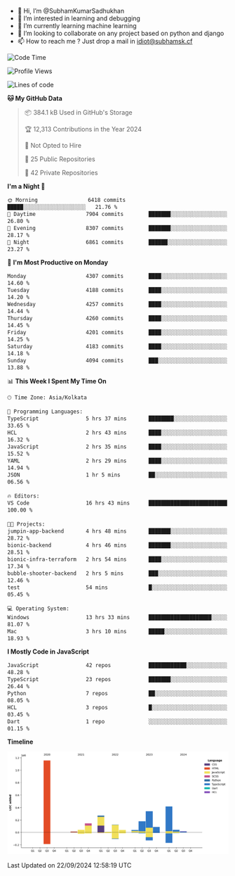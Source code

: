 - 👋 Hi, I’m @SubhamKumarSadhukhan
- 👀 I’m interested in learning and debugging
- 🌱 I’m currently learning machine learning
- 💞️ I’m looking to collaborate on any project based on python and django
- 📫 How to reach me ?
      Just drop a mail in idiot@subhamsk.cf

<!---
SubhamKumarSadhukhan/SubhamKumarSadhukhan is a ✨ special ✨ repository because its `README.md` (this file) appears on your GitHub profile.
You can click the Preview link to take a look at your changes.
--->


<!--START_SECTION:waka-->
![Code Time](http://img.shields.io/badge/Code%20Time-2%2C523%20hrs%2012%20mins-blue)

![Profile Views](http://img.shields.io/badge/Profile%20Views-7-blue)

![Lines of code](https://img.shields.io/badge/From%20Hello%20World%20I%27ve%20Written-2.9%20million%20lines%20of%20code-blue)

**🐱 My GitHub Data** 

> 📦 384.1 kB Used in GitHub's Storage 
 > 
> 🏆 12,313 Contributions in the Year 2024
 > 
> 🚫 Not Opted to Hire
 > 
> 📜 25 Public Repositories 
 > 
> 🔑 42 Private Repositories 
 > 
**I'm a Night 🦉** 

```text
🌞 Morning                6418 commits        █████░░░░░░░░░░░░░░░░░░░░   21.76 % 
🌆 Daytime                7904 commits        ███████░░░░░░░░░░░░░░░░░░   26.80 % 
🌃 Evening                8307 commits        ███████░░░░░░░░░░░░░░░░░░   28.17 % 
🌙 Night                  6861 commits        ██████░░░░░░░░░░░░░░░░░░░   23.27 % 
```
📅 **I'm Most Productive on Monday** 

```text
Monday                   4307 commits        ████░░░░░░░░░░░░░░░░░░░░░   14.60 % 
Tuesday                  4188 commits        ████░░░░░░░░░░░░░░░░░░░░░   14.20 % 
Wednesday                4257 commits        ████░░░░░░░░░░░░░░░░░░░░░   14.44 % 
Thursday                 4260 commits        ████░░░░░░░░░░░░░░░░░░░░░   14.45 % 
Friday                   4201 commits        ████░░░░░░░░░░░░░░░░░░░░░   14.25 % 
Saturday                 4183 commits        ████░░░░░░░░░░░░░░░░░░░░░   14.18 % 
Sunday                   4094 commits        ███░░░░░░░░░░░░░░░░░░░░░░   13.88 % 
```


📊 **This Week I Spent My Time On** 

```text
🕑︎ Time Zone: Asia/Kolkata

💬 Programming Languages: 
TypeScript               5 hrs 37 mins       ████████░░░░░░░░░░░░░░░░░   33.65 % 
HCL                      2 hrs 43 mins       ████░░░░░░░░░░░░░░░░░░░░░   16.32 % 
JavaScript               2 hrs 35 mins       ████░░░░░░░░░░░░░░░░░░░░░   15.52 % 
YAML                     2 hrs 29 mins       ████░░░░░░░░░░░░░░░░░░░░░   14.94 % 
JSON                     1 hr 5 mins         ██░░░░░░░░░░░░░░░░░░░░░░░   06.56 % 

🔥 Editors: 
VS Code                  16 hrs 43 mins      █████████████████████████   100.00 % 

🐱‍💻 Projects: 
jumpin-app-backend       4 hrs 48 mins       ███████░░░░░░░░░░░░░░░░░░   28.72 % 
bionic-backend           4 hrs 46 mins       ███████░░░░░░░░░░░░░░░░░░   28.51 % 
bionic-infra-terraform   2 hrs 54 mins       ████░░░░░░░░░░░░░░░░░░░░░   17.34 % 
bubble-shooter-backend   2 hrs 5 mins        ███░░░░░░░░░░░░░░░░░░░░░░   12.46 % 
test                     54 mins             █░░░░░░░░░░░░░░░░░░░░░░░░   05.45 % 

💻 Operating System: 
Windows                  13 hrs 33 mins      ████████████████████░░░░░   81.07 % 
Mac                      3 hrs 10 mins       █████░░░░░░░░░░░░░░░░░░░░   18.93 % 
```

**I Mostly Code in JavaScript** 

```text
JavaScript               42 repos            ████████████░░░░░░░░░░░░░   48.28 % 
TypeScript               23 repos            ███████░░░░░░░░░░░░░░░░░░   26.44 % 
Python                   7 repos             ██░░░░░░░░░░░░░░░░░░░░░░░   08.05 % 
HCL                      3 repos             █░░░░░░░░░░░░░░░░░░░░░░░░   03.45 % 
Dart                     1 repo              ░░░░░░░░░░░░░░░░░░░░░░░░░   01.15 % 
```



**Timeline**

![Lines of Code chart](https://raw.githubusercontent.com/SubhamKumarSadhukhan/SubhamKumarSadhukhan/main/assets/bar_graph.png)


 Last Updated on 22/09/2024 12:58:19 UTC
<!--END_SECTION:waka-->
